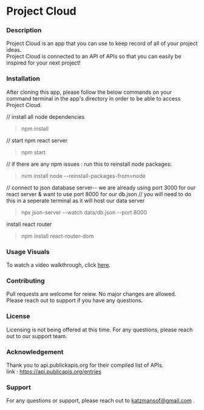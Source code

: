 # Project Cloud
### Description
Project Cloud is an app that you can use to keep record of all of your project ideas. <br />
Project Cloud is connected to an API of APIs so that you can easily be inspired for your next project! 


### Installation 

After cloning this app, please follow the below commands on your command terminal in the app's directory in order to be able to access Project Cloud. 

// install all node dependencies
> npm install

// start npm react server
> npm start 

// if there are any npm issues : run this to reinstall node packages: 
> nvm install node --reinstall-packages-from=node

// connect to json database server-- we are already using port 3000 for our react server & want to use port 8000 for our db.json
// you will need to do this in a seperate terminal as it will host our data server
> npx json-server --watch data/db.json --port 8000 

install react router 
> npm install react-router-dom 

### Usage Visuals
To watch a video walkthrough, click [here](https://youtu.be/vyX1ysLiosc). 

### Contributing
Pull requests are welcome for reiew. No major changes are allowed.<br />
Please reach out to support if you have any questions.

### License
Licensing is not being offered at this time. For any questions, please reach out to our support team.

### Acknowledgement
Thank you to api.publickapis.org for their compiled list of APIs. <br />
link : https://api.publicapis.org/entries

### Support
For any questions or support, please reach out to katzmansof@gmail.com .
